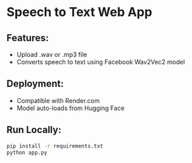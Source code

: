 # Speech to Text Web App

## Features:
- Upload .wav or .mp3 file
- Converts speech to text using Facebook Wav2Vec2 model

## Deployment:
- Compatible with Render.com
- Model auto-loads from Hugging Face

## Run Locally:
```bash
pip install -r requirements.txt
python app.py
